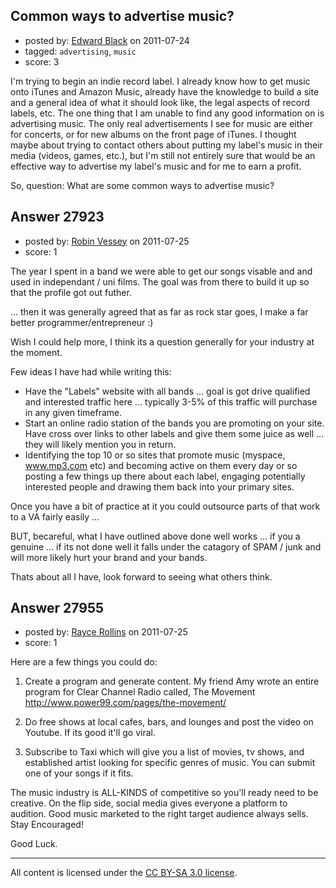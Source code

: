 ## Common ways to advertise music?

- posted by: [Edward Black](https://stackexchange.com/users/-1/12207-edward-black) on 2011-07-24
- tagged: `advertising`, `music`
- score: 3

I'm trying to begin an indie record label. I already know how to get music onto iTunes and Amazon Music, already have the knowledge to build a site and a general idea of what it should look like, the legal aspects of record labels, etc. The one thing that I am unable to find any good information on is advertising music. The only real advertisements I see for music are either for concerts, or for new albums on the front page of iTunes. I thought maybe about trying to contact others about putting my label's music in their media (videos, games, etc.), but I'm still not entirely sure that would be an effective way to advertise my label's music and for me to earn a profit.

So, question: What are some common ways to advertise music?


## Answer 27923

- posted by: [Robin Vessey](https://stackexchange.com/users/-1/984-robin-vessey) on 2011-07-25
- score: 1

The year I spent in a band we were able to get our songs visable and and used in independant / uni films. The goal was from there to build it up so that the profile got out futher. 

... then it was generally agreed that as far as rock star goes, I make a far better programmer/entrepreneur :)

Wish I could help more, I think its a question generally for your industry at the moment. 

Few ideas I have had while writing this:

 - Have the "Labels" website with all bands ... goal is got drive qualified and interested traffic here ... typically 3-5% of this traffic will purchase in any given timeframe.
 - Start an online radio station of the bands you are promoting on your site. Have cross over links to other labels and give them some juice as well ... they will likely mention you in return. 
 - Identifying the top 10 or so sites that promote music (myspace, www.mp3.com etc) and becoming active on them every day or so posting a few things up there about each label, engaging potentially interested people and drawing them back into your primary sites.

Once you have a bit of practice at it you could outsource parts of that work to a VA fairly easily ... 

BUT, becareful, what I have outlined above done well works ... if you a genuine ... if its not done well it falls under the catagory of SPAM / junk and will more likely hurt your brand and your bands.

Thats about all I have, look forward to seeing what others think.


## Answer 27955

- posted by: [Rayce Rollins](https://stackexchange.com/users/-1/11790-rayce-rollins) on 2011-07-25
- score: 1

Here are a few things you could do:

1. Create a program and generate content. My friend Amy wrote an entire program for Clear Channel Radio called, The Movement http://www.power99.com/pages/the-movement/

2. Do free shows at local cafes, bars, and lounges and post the video on Youtube. If its good it'll go viral. 

3. Subscribe to Taxi which will give you a list of movies, tv shows, and established artist looking for specific genres of music. You can submit one of your songs if it fits. 

The music industry is ALL-KINDS of competitive so you'll ready need to be creative. On the flip side, social media gives everyone a platform to audition. Good music marketed to the right target audience always sells. Stay Encouraged!

Good Luck. 



---

All content is licensed under the [CC BY-SA 3.0 license](https://creativecommons.org/licenses/by-sa/3.0/).
